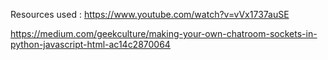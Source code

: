 Resources used :
https://www.youtube.com/watch?v=vVx1737auSE

https://medium.com/geekculture/making-your-own-chatroom-sockets-in-python-javascript-html-ac14c2870064
